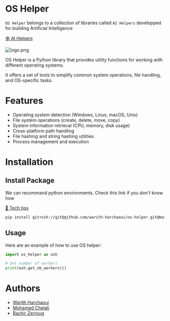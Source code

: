 # OS Helper

`OS Helper` belongs to a collection of libraries called `AI Helpers` developped for building Artificial Intelligence

[🕸️ AI Helpers](https://harchaoui.org/warith/ai-helpers)

![logo.png](https://harchaoui.org/warith/ai-helpers)


OS Helper is a Python library that provides utility functions for working with different operating systems.  

It offers a set of tools to simplify common system operations, file handling, and OS-specific tasks.

# Features

- Operating system detection (Windows, Linux, macOS, Unix)
- File system operations (create, delete, move, copy)
- System information retrieval (CPU, memory, disk usage)
- Cross-platform path handling
- File hashing and string hashing utilities
- Process management and execution

# Installation

## Install Package

We can recommand python environments. Check this link if you don't know how

[🥸 Tech tips](https://harchaoui.org/warith/4ml/#install)


```bash
pip install git+ssh://git@github.com/warith-harchaoui/os-helper.git@main
```

## Usage

Here are an example of how to use OS helper:
```python
import os_helper as osh

# Get number of workers
print(osh.get_nb_workers())
```

# Authors
 - [Warith Harchaoui](https://harchaoui.org/warith)
 - [Mohamed Chelali](https://mchelali.github.io)
 - [Bachir Zerroug](https://www.linkedin.com/in/bachirzerroug)

